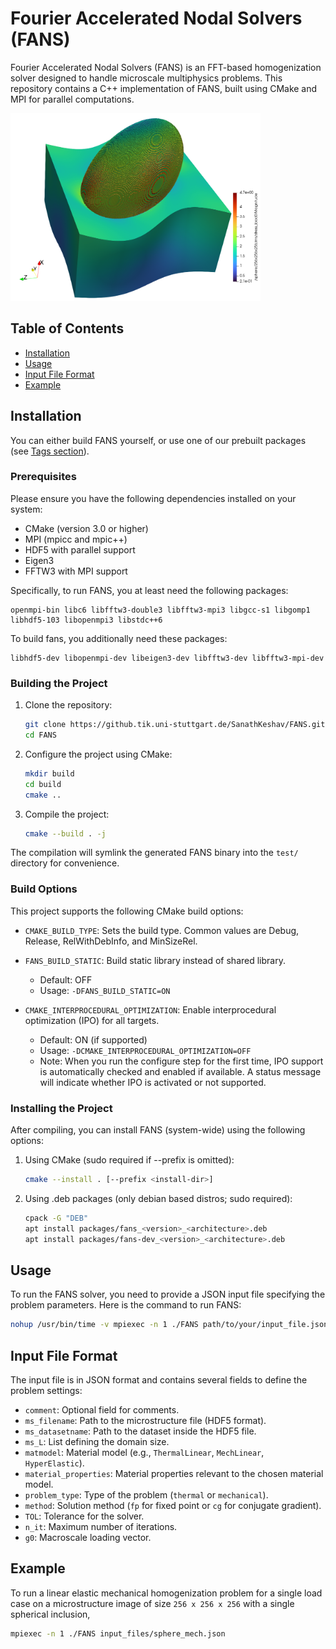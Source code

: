 # Fourier Accelerated Nodal Solvers (FANS)

Fourier Accelerated Nodal Solvers (FANS) is an FFT-based homogenization solver designed to handle microscale multiphysics problems. This repository contains a C++ implementation of FANS, built using CMake and MPI for parallel computations.

<img src="test/FANS_example.png" alt="Example Image" width="400" height="300">

## Table of Contents

- [Installation](#installation)
- [Usage](#usage)
- [Input File Format](#input-file-format)
- [Example](#example)

## Installation
You can either build FANS yourself, or use one of our prebuilt packages (see [Tags section](https://github.tik.uni-stuttgart.de/DAE/FANS/tags)).

### Prerequisites

Please ensure you have the following dependencies installed on your system:

- CMake (version 3.0 or higher)
- MPI (mpicc and mpic++)
- HDF5 with parallel support
- Eigen3
- FFTW3 with MPI support

Specifically, to run FANS, you at least need the following packages:
```
openmpi-bin libc6 libfftw3-double3 libfftw3-mpi3 libgcc-s1 libgomp1 libhdf5-103 libopenmpi3 libstdc++6
```
To build fans, you additionally need these packages:
```
libhdf5-dev libopenmpi-dev libeigen3-dev libfftw3-dev libfftw3-mpi-dev
```

### Building the Project

1. Clone the repository:
    ```sh
    git clone https://github.tik.uni-stuttgart.de/SanathKeshav/FANS.git
    cd FANS
    ```
2. Configure the project using CMake:
    ```sh
    mkdir build
    cd build
    cmake ..
    ```

3. Compile the project:
    ```sh
    cmake --build . -j
    ```
The compilation will symlink the generated FANS binary into the `test/` directory for convenience.

### Build Options
This project supports the following CMake build options:

- `CMAKE_BUILD_TYPE`: Sets the build type. Common values are Debug, Release, RelWithDebInfo, and MinSizeRel.

- `FANS_BUILD_STATIC`: Build static library instead of shared library.
  - Default: OFF
  - Usage: `-DFANS_BUILD_STATIC=ON`

- `CMAKE_INTERPROCEDURAL_OPTIMIZATION`: Enable interprocedural optimization (IPO) for all targets.
  - Default: ON (if supported)
  - Usage: `-DCMAKE_INTERPROCEDURAL_OPTIMIZATION=OFF`
  - Note: When you run the configure step for the first time, IPO support is automatically checked and enabled if available. A status message will indicate whether IPO is activated or not supported.

### Installing the Project
After compiling, you can install FANS (system-wide) using the following options:

1. Using CMake (sudo required if --prefix is omitted):
    ```sh
    cmake --install . [--prefix <install-dir>]
    ```
2. Using .deb packages (only debian based distros; sudo required):
    ```sh
    cpack -G "DEB"
    apt install packages/fans_<version>_<architecture>.deb
    apt install packages/fans-dev_<version>_<architecture>.deb
    ```

## Usage

To run the FANS solver, you need to provide a JSON input file specifying the problem parameters. Here is the command to run FANS:

```sh
nohup /usr/bin/time -v mpiexec -n 1 ./FANS path/to/your/input_file.json &
```

## Input File Format

The input file is in JSON format and contains several fields to define the problem settings:
- `comment`: Optional field for comments.
- `ms_filename`: Path to the microstructure file (HDF5 format).
- `ms_datasetname`: Path to the dataset inside the HDF5 file.
- `ms_L`: List defining the domain size.
- `matmodel`: Material model (e.g., `ThermalLinear`, `MechLinear`, `HyperElastic`).
- `material_properties`: Material properties relevant to the chosen material model.
- `problem_type`: Type of the problem (`thermal` or `mechanical`).
- `method`: Solution method (`fp` for fixed point or `cg` for conjugate gradient).
- `TOL`: Tolerance for the solver.
- `n_it`: Maximum number of iterations.
- `g0`: Macroscale loading vector.

## Example

To run a linear elastic mechanical homogenization problem for a single load case on a microstructure image of size `256 x 256 x 256` with a single spherical inclusion,

```sh
mpiexec -n 1 ./FANS input_files/sphere_mech.json
```



